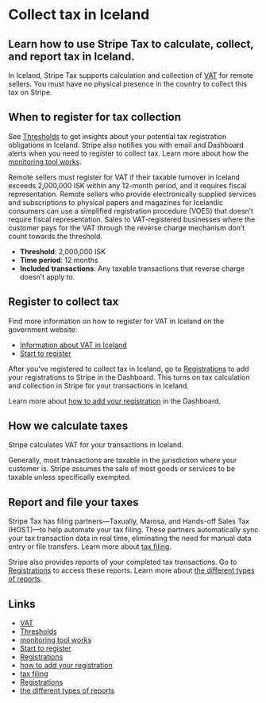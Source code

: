 # Collect tax in Iceland

## Learn how to use Stripe Tax to calculate, collect, and report tax in Iceland.

In Iceland, Stripe Tax supports calculation and collection of
[VAT](https://www.skatturinn.is/english/companies/value-added-tax/) for remote
sellers. You must have no physical presence in the country to collect this tax
on Stripe.

## When to register for tax collection

See [Thresholds](https://dashboard.stripe.com/tax/thresholds) to get insights
about your potential tax registration obligations in Iceland. Stripe also
notifies you with email and Dashboard alerts when you need to register to
collect tax. Learn more about how the [monitoring tool
works](https://docs.stripe.com/tax/monitoring).

Remote sellers must register for VAT if their taxable turnover in Iceland
exceeds 2,000,000 ISK within any 12-month period, and it requires fiscal
representation. Remote sellers who provide electronically supplied services and
subscriptions to physical papers and magazines for Icelandic consumers can use a
simplified registration procedure (VOES) that doesn’t require fiscal
representation. Sales to VAT-registered businesses where the customer pays for
the VAT through the reverse charge mechanism don’t count towards the threshold.

- **Threshold**: 2,000,000 ISK
- **Time period**: 12 months
- **Included transactions**: Any taxable transactions that reverse charge
doesn’t apply to.

## Register to collect tax

Find more information on how to register for VAT in Iceland on the government
website:

- [Information about VAT in
Iceland](https://www.skatturinn.is/english/companies/value-added-tax/)
- [Start to register](https://voes.rsk.is/)

After you’ve registered to collect tax in Iceland, go to
[Registrations](https://dashboard.stripe.com/tax/registrations?location=is) to
add your registrations to Stripe in the Dashboard. This turns on tax calculation
and collection in Stripe for your transactions in Iceland.

Learn more about [how to add your
registration](https://docs.stripe.com/tax/registering#track-your-registrations-in-the-tax-dashboard)
in the Dashboard.

## How we calculate taxes

Stripe calculates VAT for your transactions in Iceland.

Generally, most transactions are taxable in the jurisdiction where your customer
is. Stripe assumes the sale of most goods or services to be taxable unless
specifically exempted.

## Report and file your taxes

Stripe Tax has filing partners—Taxually, Marosa, and Hands-off Sales Tax
(HOST)—to help automate your tax filing. These partners automatically sync your
tax transaction data in real time, eliminating the need for manual data entry or
file transfers. Learn more about [tax
filing](https://docs.stripe.com/tax/filing).

Stripe also provides reports of your completed tax transactions. Go to
[Registrations](https://dashboard.stripe.com/tax/registrations) to access these
reports. Learn more about [the different types of
reports](https://docs.stripe.com/tax/reports).

## Links

- [VAT](https://www.skatturinn.is/english/companies/value-added-tax/)
- [Thresholds](https://dashboard.stripe.com/tax/thresholds)
- [monitoring tool works](https://docs.stripe.com/tax/monitoring)
- [Start to register](https://voes.rsk.is/)
- [Registrations](https://dashboard.stripe.com/tax/registrations?location=is)
- [how to add your
registration](https://docs.stripe.com/tax/registering#track-your-registrations-in-the-tax-dashboard)
- [tax filing](https://docs.stripe.com/tax/filing)
- [Registrations](https://dashboard.stripe.com/tax/registrations)
- [the different types of reports](https://docs.stripe.com/tax/reports)